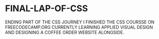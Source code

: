 # FINAL-LAP-OF-CSS
ENDING PART OF THE CSS JOURNEY
I FINISHED THE CSS COURSSE ON FREECODECAMP.ORG
CURRENTLY LEARNING APPLIED VISUAL DESIGN
AND DESIGNING A COFFEE ORDER WEBSITE ALONGSIDE.
